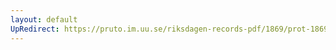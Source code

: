 ```yaml
---
layout: default
UpRedirect: https://pruto.im.uu.se/riksdagen-records-pdf/1869/prot-1869--ak--417/prot-1869--ak--417_054.pdf
---
```

